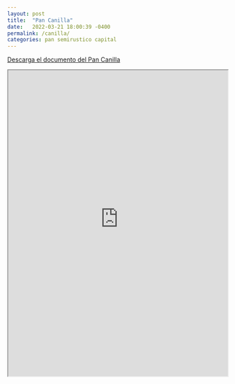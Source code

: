 ```yaml
---
layout: post
title:  "Pan Canilla"
date:   2022-03-21 18:00:39 -0400
permalink: /canilla/
categories: pan semirustico capital
---
```


<a href="https://panesvenezolanos.github.io/assets/pdf/Pan-Canilla-AmigosPanarras.pdf">Descarga el documento del Pan Canilla</a>

<iframe src="https://panesvenezolanos.github.io/assets/pdf/Pan-Canilla-AmigosPanarras.pdf" width="100%" height="700px">


